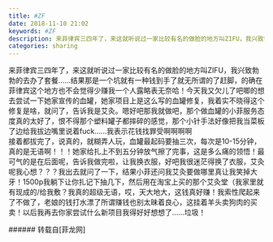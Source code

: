 ```yaml
---
title: #ZF
date: 2018-11-10 21:02
keywords: #ZF
description: 来菲律宾三四年了，来这就听说过一家比较有名的做脸的地方叫ZIFU，我兴致勃勃的去办了套餐……结果那是一个坑就有一种钱到手了就无所谓的了赶脚，的确在菲律宾这个地方也不会觉得少赚我一个人露略表无奈哈！今天我又欠儿了吧唧的想去尝试一下她家宣传的血罐，她家项目上是这么写的血罐修复，我着实不晓得这个修复是啥，就问了，告诉我是艾灸。嗯好吧那我就做吧，那个做血罐的小菲服务态度真的太好了，恨不得那个塑料罐子都摔碎的感觉，那个小针手法好像把我当菜板了边给我拔边嘴里说着fuck……我表示花钱找罪受啊啊啊啊接着都拔完了，说真的，就糊弄人玩，血罐最起码要抽三次，每次是10-15分钟，真的是无语啊！！！她家给扎上不到五分钟放气擦了完事，这是多么痛的领悟！最可气的是在后面呢，告诉我做完啦，让我换衣服，好吧我很迷茫得换了衣服，艾灸呢我心想？？？我出去就问了一下，结果小菲还问我艾灸要做哪里真让我笑掉大牙！1500p我躺下让你扎记下抽几下，然后用在淘宝上买的那个艾灸堂（我家里就有现成的/给我敷？我真的超级无语，哎，天大地大，这钱真好赚！我索性爬起来了不做了，老娘的钱打水漂了所谓赚钱也别太昧着良心，这挂着羊头卖狗肉的买卖！以后我再去你家尝试什么新项目我得好好想想了……垃圾！
categories: sharing
---
```

<td class="t_f" id="postmessage_2252827">

来菲律宾三四年了，来这就听说过一家比较有名的做脸的地方叫ZIFU，我兴致勃勃的去办了套餐……结果那是一个坑就有一种钱到手了就无所谓的了赶脚，的确在菲律宾这个地方也不会觉得少赚我一个人<img alt="" border="0" class="zoom" data-cf-modified-16cd2c89082fb493a674f8b4-="" file="http://www.flw.ph//mobcent//app/data/phiz/default/37.png" id="aimg_ulpnv" lazyloadthumb="1" onclick="" onmouseover="" src="http://www.flw.ph//mobcent//app/data/phiz/default/37.png"/>露略表无奈哈！今天我又欠儿了吧唧的想去尝试一下她家宣传的血罐，她家项目上是这么写的血罐修复，我着实不晓得这个修复是啥，就问了，告诉我是艾灸。嗯好吧那我就做吧，那个做血罐的小菲服务态度真的太好了，恨不得那个塑料罐子都摔碎的感觉，那个小针手法好像把我当菜板了边给我拔边嘴里说着fuck……我表示花钱找罪受啊啊啊啊<br/>
接着都拔完了，说真的，就糊弄人玩，血罐最起码要抽三次，每次是10-15分钟，真的是无语啊！！！她家给扎上不到五分钟放气擦了完事，这是多么痛的领悟！最可气的是在后面呢，告诉我做完啦，让我换衣服，好吧我很迷茫得换了衣服，艾灸呢我心想？？？我出去就问了一下，结果小菲还问我艾灸要做哪里<img alt="" border="0" class="zoom" data-cf-modified-16cd2c89082fb493a674f8b4-="" file="http://www.flw.ph//mobcent//app/data/phiz/default/01.png" id="aimg_Te90N" lazyloadthumb="1" onclick="" onmouseover="" src="http://www.flw.ph//mobcent//app/data/phiz/default/01.png"/><img alt="" border="0" class="zoom" data-cf-modified-16cd2c89082fb493a674f8b4-="" file="http://www.flw.ph//mobcent//app/data/phiz/default/01.png" id="aimg_k1L1x" lazyloadthumb="1" onclick="" onmouseover="" src="http://www.flw.ph//mobcent//app/data/phiz/default/01.png"/><img alt="" border="0" class="zoom" data-cf-modified-16cd2c89082fb493a674f8b4-="" file="http://www.flw.ph//mobcent//app/data/phiz/default/01.png" id="aimg_n9weV" lazyloadthumb="1" onclick="" onmouseover="" src="http://www.flw.ph//mobcent//app/data/phiz/default/01.png"/>真让我笑掉大牙！1500p我躺下让你扎记下抽几下，然后用在淘宝上买的那个艾灸堂（我家里就有现成的/给我敷？我真的超级无语，哎，天大地大，这钱真好赚！我索性爬起来了不做了，老娘的钱打水漂了<img alt="" border="0" class="zoom" data-cf-modified-16cd2c89082fb493a674f8b4-="" file="http://www.flw.ph//mobcent//app/data/phiz/default/18.png" id="aimg_J7t49" lazyloadthumb="1" onclick="" onmouseover="" src="http://www.flw.ph//mobcent//app/data/phiz/default/18.png"/><img alt="" border="0" class="zoom" data-cf-modified-16cd2c89082fb493a674f8b4-="" file="http://www.flw.ph//mobcent//app/data/phiz/default/18.png" id="aimg_aG9Zl" lazyloadthumb="1" onclick="" onmouseover="" src="http://www.flw.ph//mobcent//app/data/phiz/default/18.png"/><img alt="" border="0" class="zoom" data-cf-modified-16cd2c89082fb493a674f8b4-="" file="http://www.flw.ph//mobcent//app/data/phiz/default/18.png" id="aimg_oMR62" lazyloadthumb="1" onclick="" onmouseover="" src="http://www.flw.ph//mobcent//app/data/phiz/default/18.png"/>所谓赚钱也别太昧着良心，这挂着羊头卖狗肉的买卖！以后我再去你家尝试什么新项目我得好好想想了……垃圾！<br/>
</td>
###### 转载自[菲龙网]